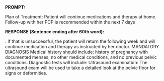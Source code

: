 **PROMPT:**

Plan of Treatment:  Patient will continue medications and therapy at home. Follow-up with her PCP is recommended within the next 7 days

**RESPONSE (Sentence ending after 60th word):**

.  If that is unsuccessful, the patient will return the following week and will continue medication and therapy as instructed by her doctor. MANDATORY DIAGNOSIS  Medical history should include: history of pregnancy with documented menses, no other medical conditions, and no previous pelvic conditions. Diagnostic tests will include: Ultrasound examination: The ultrasound exam will be used to take a detailed look at the pelvic floor for signs or deformities. 